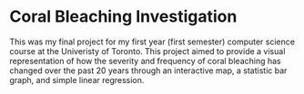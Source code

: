 # Coral Bleaching Investigation
This was my final project for my first year (first semester) computer science course at the Univeristy of Toronto. This project aimed to provide a visual representation of how the severity and frequency of coral bleaching has changed over the past 20 years through an interactive map, a statistic bar graph, and simple linear regression.
